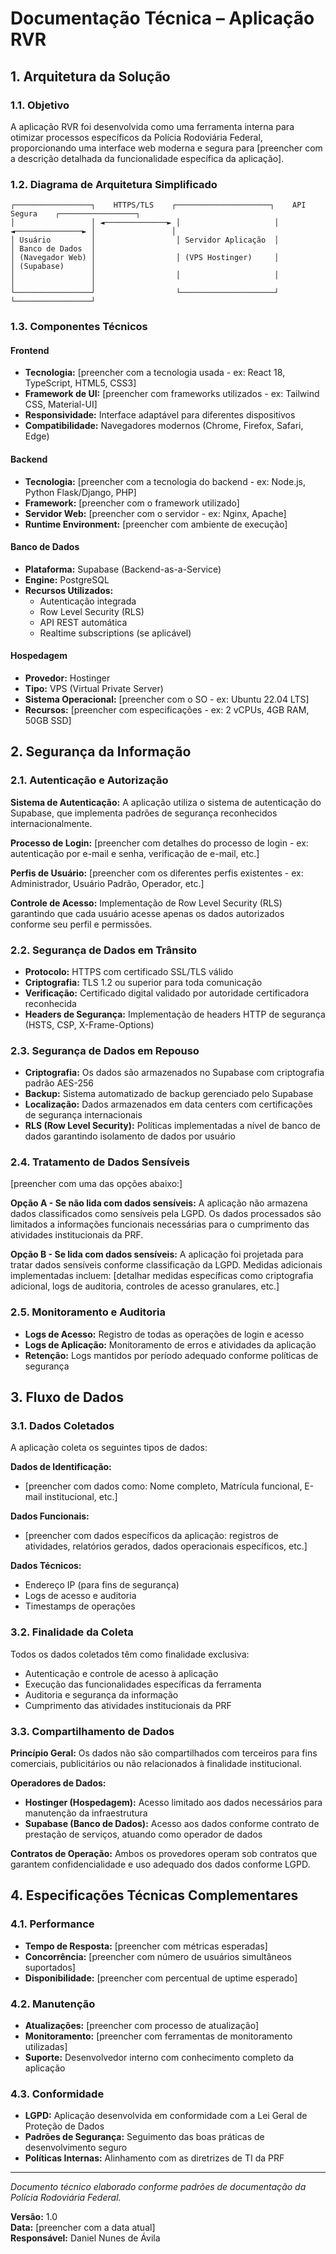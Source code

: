 # Documentação Técnica – Aplicação RVR

## 1. Arquitetura da Solução

### 1.1. Objetivo

A aplicação RVR foi desenvolvida como uma ferramenta interna para otimizar processos específicos da Polícia Rodoviária Federal, proporcionando uma interface web moderna e segura para [preencher com a descrição detalhada da funcionalidade específica da aplicação].

### 1.2. Diagrama de Arquitetura Simplificado

```
┌─────────────────┐    HTTPS/TLS    ┌─────────────────────┐    API Segura    ┌─────────────────┐
│                 │ ◄──────────────► │                     │ ◄───────────────► │                 │
│ Usuário         │                  │ Servidor Aplicação  │                   │ Banco de Dados  │
│ (Navegador Web) │                  │ (VPS Hostinger)     │                   │ (Supabase)      │
│                 │                  │                     │                   │                 │
└─────────────────┘                  └─────────────────────┘                   └─────────────────┘
```

### 1.3. Componentes Técnicos

#### **Frontend**
- **Tecnologia:** [preencher com a tecnologia usada - ex: React 18, TypeScript, HTML5, CSS3]
- **Framework de UI:** [preencher com frameworks utilizados - ex: Tailwind CSS, Material-UI]
- **Responsividade:** Interface adaptável para diferentes dispositivos
- **Compatibilidade:** Navegadores modernos (Chrome, Firefox, Safari, Edge)

#### **Backend**
- **Tecnologia:** [preencher com a tecnologia do backend - ex: Node.js, Python Flask/Django, PHP]
- **Framework:** [preencher com o framework utilizado]
- **Servidor Web:** [preencher com o servidor - ex: Nginx, Apache]
- **Runtime Environment:** [preencher com ambiente de execução]

#### **Banco de Dados**
- **Plataforma:** Supabase (Backend-as-a-Service)
- **Engine:** PostgreSQL
- **Recursos Utilizados:**
  - Autenticação integrada
  - Row Level Security (RLS)
  - API REST automática
  - Realtime subscriptions (se aplicável)

#### **Hospedagem**
- **Provedor:** Hostinger
- **Tipo:** VPS (Virtual Private Server)
- **Sistema Operacional:** [preencher com o SO - ex: Ubuntu 22.04 LTS]
- **Recursos:** [preencher com especificações - ex: 2 vCPUs, 4GB RAM, 50GB SSD]

## 2. Segurança da Informação

### 2.1. Autenticação e Autorização

**Sistema de Autenticação:** A aplicação utiliza o sistema de autenticação do Supabase, que implementa padrões de segurança reconhecidos internacionalmente.

**Processo de Login:** [preencher com detalhes do processo de login - ex: autenticação por e-mail e senha, verificação de e-mail, etc.]

**Perfis de Usuário:** [preencher com os diferentes perfis existentes - ex: Administrador, Usuário Padrão, Operador, etc.]

**Controle de Acesso:** Implementação de Row Level Security (RLS) garantindo que cada usuário acesse apenas os dados autorizados conforme seu perfil e permissões.

### 2.2. Segurança de Dados em Trânsito

- **Protocolo:** HTTPS com certificado SSL/TLS válido
- **Criptografia:** TLS 1.2 ou superior para toda comunicação
- **Verificação:** Certificado digital validado por autoridade certificadora reconhecida
- **Headers de Segurança:** Implementação de headers HTTP de segurança (HSTS, CSP, X-Frame-Options)

### 2.3. Segurança de Dados em Repouso

- **Criptografia:** Os dados são armazenados no Supabase com criptografia padrão AES-256
- **Backup:** Sistema automatizado de backup gerenciado pelo Supabase
- **Localização:** Dados armazenados em data centers com certificações de segurança internacionais
- **RLS (Row Level Security):** Políticas implementadas a nível de banco de dados garantindo isolamento de dados por usuário

### 2.4. Tratamento de Dados Sensíveis

[preencher com uma das opções abaixo:]

**Opção A - Se não lida com dados sensíveis:**
A aplicação não armazena dados classificados como sensíveis pela LGPD. Os dados processados são limitados a informações funcionais necessárias para o cumprimento das atividades institucionais da PRF.

**Opção B - Se lida com dados sensíveis:**
A aplicação foi projetada para tratar dados sensíveis conforme classificação da LGPD. Medidas adicionais implementadas incluem: [detalhar medidas específicas como criptografia adicional, logs de auditoria, controles de acesso granulares, etc.]

### 2.5. Monitoramento e Auditoria

- **Logs de Acesso:** Registro de todas as operações de login e acesso
- **Logs de Aplicação:** Monitoramento de erros e atividades da aplicação
- **Retenção:** Logs mantidos por período adequado conforme políticas de segurança

## 3. Fluxo de Dados

### 3.1. Dados Coletados

A aplicação coleta os seguintes tipos de dados:

**Dados de Identificação:**
- [preencher com dados como: Nome completo, Matrícula funcional, E-mail institucional, etc.]

**Dados Funcionais:**
- [preencher com dados específicos da aplicação: registros de atividades, relatórios gerados, dados operacionais específicos, etc.]

**Dados Técnicos:**
- Endereço IP (para fins de segurança)
- Logs de acesso e auditoria
- Timestamps de operações

### 3.2. Finalidade da Coleta

Todos os dados coletados têm como finalidade exclusiva:
- Autenticação e controle de acesso à aplicação
- Execução das funcionalidades específicas da ferramenta
- Auditoria e segurança da informação
- Cumprimento das atividades institucionais da PRF

### 3.3. Compartilhamento de Dados

**Princípio Geral:** Os dados não são compartilhados com terceiros para fins comerciais, publicitários ou não relacionados à finalidade institucional.

**Operadores de Dados:**
- **Hostinger (Hospedagem):** Acesso limitado aos dados necessários para manutenção da infraestrutura
- **Supabase (Banco de Dados):** Acesso aos dados conforme contrato de prestação de serviços, atuando como operador de dados

**Contratos de Operação:** Ambos os provedores operam sob contratos que garantem confidencialidade e uso adequado dos dados conforme LGPD.

## 4. Especificações Técnicas Complementares

### 4.1. Performance

- **Tempo de Resposta:** [preencher com métricas esperadas]
- **Concorrência:** [preencher com número de usuários simultâneos suportados]
- **Disponibilidade:** [preencher com percentual de uptime esperado]

### 4.2. Manutenção

- **Atualizações:** [preencher com processo de atualização]
- **Monitoramento:** [preencher com ferramentas de monitoramento utilizadas]
- **Suporte:** Desenvolvedor interno com conhecimento completo da aplicação

### 4.3. Conformidade

- **LGPD:** Aplicação desenvolvida em conformidade com a Lei Geral de Proteção de Dados
- **Padrões de Segurança:** Seguimento das boas práticas de desenvolvimento seguro
- **Políticas Internas:** Alinhamento com as diretrizes de TI da PRF

---

*Documento técnico elaborado conforme padrões de documentação da Polícia Rodoviária Federal.*

**Versão:** 1.0  
**Data:** [preencher com a data atual]  
**Responsável:** Daniel Nunes de Ávila